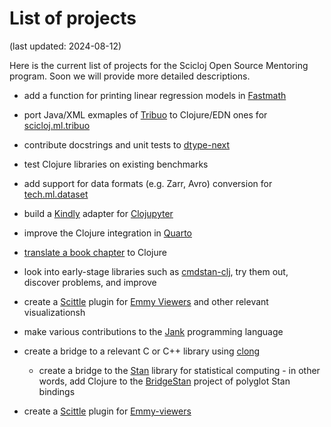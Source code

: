 
# List of projects

(last updated: 2024-08-12)

Here is the current list of projects for the Scicloj Open Source Mentoring program. Soon we will provide more detailed descriptions.

* add a function for printing linear regression models in [Fastmath](https://github.com/generateme/fastmath)

* port Java/XML exmaples of [Tribuo](https://tribuo.org/) to Clojure/EDN ones for [scicloj.ml.tribuo](https://github.com/scicloj/scicloj.ml.tribuo)

* contribute docstrings and unit tests to [dtype-next](https://github.com/cnuernber/dtype-next)

* test Clojure libraries on existing benchmarks

* add support for data formats (e.g. Zarr, Avro) conversion for [tech.ml.dataset](https://github.com/techascent/tech.ml.dataset)

* build a [Kindly](https://scicloj.github.io/kindly-noted/) adapter for [Clojupyter](https://github.com/clojupyter/clojupyter)

* improve the Clojure integration in [Quarto](https://quarto.org/)

* [translate a book chapter](https://github.com/scicloj/translating-books) to Clojure

* look into early-stage libraries such as [cmdstan-clj](https://github.com/scicloj/cmdstan-clj), try them out, discover problems, and improve

* create a [Scittle](https://github.com/babashka/scittle) plugin for [Emmy Viewers](https://github.com/mentat-collective/emmy-viewers) and other relevant visualizationsh

* make various contributions to the [Jank](https://jank-lang.org/) programming language

* create a bridge to a relevant C or C++ library using [clong](https://github.com/phronmophobic/clong)
  * create a bridge to the [Stan](https://mc-stan.org/) library for statistical computing - in other words, add Clojure to the [BridgeStan](https://roualdes.github.io/bridgestan/latest/) project of polyglot Stan bindings

* create a [Scittle](https://github.com/babashka/scittle) plugin for [Emmy-viewers](https://github.com/mentat-collective/emmy-viewers)
